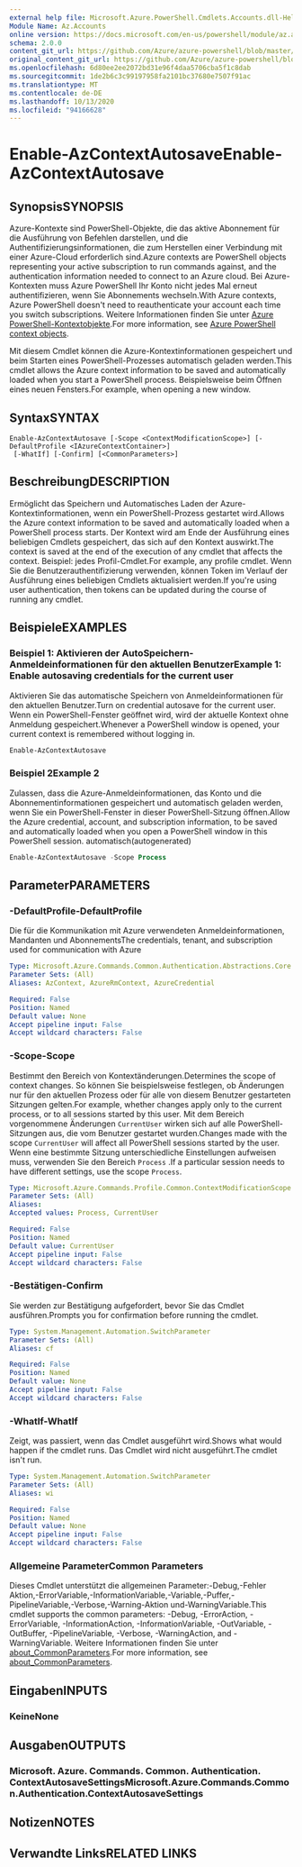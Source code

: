 ```yaml
---
external help file: Microsoft.Azure.PowerShell.Cmdlets.Accounts.dll-Help.xml
Module Name: Az.Accounts
online version: https://docs.microsoft.com/en-us/powershell/module/az.accounts/enable-azcontextautosave
schema: 2.0.0
content_git_url: https://github.com/Azure/azure-powershell/blob/master/src/Accounts/Accounts/help/Enable-AzContextAutosave.md
original_content_git_url: https://github.com/Azure/azure-powershell/blob/master/src/Accounts/Accounts/help/Enable-AzContextAutosave.md
ms.openlocfilehash: 6d80ee2ee2072bd31e96f4daa5706cba5f1c8dab
ms.sourcegitcommit: 1de2b6c3c99197958fa2101bc37680e7507f91ac
ms.translationtype: MT
ms.contentlocale: de-DE
ms.lasthandoff: 10/13/2020
ms.locfileid: "94166628"
---
```

# <span data-ttu-id="75b2b-101">Enable-AzContextAutosave</span><span class="sxs-lookup"><span data-stu-id="75b2b-101">Enable-AzContextAutosave</span></span>

## <span data-ttu-id="75b2b-102">Synopsis</span><span class="sxs-lookup"><span data-stu-id="75b2b-102">SYNOPSIS</span></span>
<span data-ttu-id="75b2b-103">Azure-Kontexte sind PowerShell-Objekte, die das aktive Abonnement für die Ausführung von Befehlen darstellen, und die Authentifizierungsinformationen, die zum Herstellen einer Verbindung mit einer Azure-Cloud erforderlich sind.</span><span class="sxs-lookup"><span data-stu-id="75b2b-103">Azure contexts are PowerShell objects representing your active subscription to run commands against, and the authentication information needed to connect to an Azure cloud.</span></span> <span data-ttu-id="75b2b-104">Bei Azure-Kontexten muss Azure PowerShell Ihr Konto nicht jedes Mal erneut authentifizieren, wenn Sie Abonnements wechseln.</span><span class="sxs-lookup"><span data-stu-id="75b2b-104">With Azure contexts, Azure PowerShell doesn't need to reauthenticate your account each time you switch subscriptions.</span></span> <span data-ttu-id="75b2b-105">Weitere Informationen finden Sie unter [Azure PowerShell-Kontextobjekte](https://docs.microsoft.com/powershell/azure/context-persistence).</span><span class="sxs-lookup"><span data-stu-id="75b2b-105">For more information, see [Azure PowerShell context objects](https://docs.microsoft.com/powershell/azure/context-persistence).</span></span>

<span data-ttu-id="75b2b-106">Mit diesem Cmdlet können die Azure-Kontextinformationen gespeichert und beim Starten eines PowerShell-Prozesses automatisch geladen werden.</span><span class="sxs-lookup"><span data-stu-id="75b2b-106">This cmdlet allows the Azure context information to be saved and automatically loaded when you start a PowerShell process.</span></span> <span data-ttu-id="75b2b-107">Beispielsweise beim Öffnen eines neuen Fensters.</span><span class="sxs-lookup"><span data-stu-id="75b2b-107">For example, when opening a new window.</span></span>

## <span data-ttu-id="75b2b-108">Syntax</span><span class="sxs-lookup"><span data-stu-id="75b2b-108">SYNTAX</span></span>

```
Enable-AzContextAutosave [-Scope <ContextModificationScope>] [-DefaultProfile <IAzureContextContainer>]
 [-WhatIf] [-Confirm] [<CommonParameters>]
```

## <span data-ttu-id="75b2b-109">Beschreibung</span><span class="sxs-lookup"><span data-stu-id="75b2b-109">DESCRIPTION</span></span>

<span data-ttu-id="75b2b-110">Ermöglicht das Speichern und Automatisches Laden der Azure-Kontextinformationen, wenn ein PowerShell-Prozess gestartet wird.</span><span class="sxs-lookup"><span data-stu-id="75b2b-110">Allows the Azure context information to be saved and automatically loaded when a PowerShell process starts.</span></span> <span data-ttu-id="75b2b-111">Der Kontext wird am Ende der Ausführung eines beliebigen Cmdlets gespeichert, das sich auf den Kontext auswirkt.</span><span class="sxs-lookup"><span data-stu-id="75b2b-111">The context is saved at the end of the execution of any cmdlet that affects the context.</span></span> <span data-ttu-id="75b2b-112">Beispiel: jedes Profil-Cmdlet.</span><span class="sxs-lookup"><span data-stu-id="75b2b-112">For example, any profile cmdlet.</span></span> <span data-ttu-id="75b2b-113">Wenn Sie die Benutzerauthentifizierung verwenden, können Token im Verlauf der Ausführung eines beliebigen Cmdlets aktualisiert werden.</span><span class="sxs-lookup"><span data-stu-id="75b2b-113">If you're using user authentication, then tokens can be updated during the course of running any cmdlet.</span></span>

## <span data-ttu-id="75b2b-114">Beispiele</span><span class="sxs-lookup"><span data-stu-id="75b2b-114">EXAMPLES</span></span>

### <span data-ttu-id="75b2b-115">Beispiel 1: Aktivieren der AutoSpeichern-Anmeldeinformationen für den aktuellen Benutzer</span><span class="sxs-lookup"><span data-stu-id="75b2b-115">Example 1: Enable autosaving credentials for the current user</span></span>

<span data-ttu-id="75b2b-116">Aktivieren Sie das automatische Speichern von Anmeldeinformationen für den aktuellen Benutzer.</span><span class="sxs-lookup"><span data-stu-id="75b2b-116">Turn on credential autosave for the current user.</span></span> <span data-ttu-id="75b2b-117">Wenn ein PowerShell-Fenster geöffnet wird, wird der aktuelle Kontext ohne Anmeldung gespeichert.</span><span class="sxs-lookup"><span data-stu-id="75b2b-117">Whenever a PowerShell window is opened, your current context is remembered without logging in.</span></span>

```powershell
Enable-AzContextAutosave
```

### <span data-ttu-id="75b2b-118">Beispiel 2</span><span class="sxs-lookup"><span data-stu-id="75b2b-118">Example 2</span></span>

<span data-ttu-id="75b2b-119">Zulassen, dass die Azure-Anmeldeinformationen, das Konto und die Abonnementinformationen gespeichert und automatisch geladen werden, wenn Sie ein PowerShell-Fenster in dieser PowerShell-Sitzung öffnen.</span><span class="sxs-lookup"><span data-stu-id="75b2b-119">Allow the Azure credential, account, and subscription information, to be saved and automatically loaded when you open a PowerShell window in this PowerShell session.</span></span> <span data-ttu-id="75b2b-120">automatisch</span><span class="sxs-lookup"><span data-stu-id="75b2b-120">(autogenerated)</span></span>

```powershell <!-- Aladdin Generated Example -->
Enable-AzContextAutosave -Scope Process
```

## <span data-ttu-id="75b2b-121">Parameter</span><span class="sxs-lookup"><span data-stu-id="75b2b-121">PARAMETERS</span></span>

### <span data-ttu-id="75b2b-122">-DefaultProfile</span><span class="sxs-lookup"><span data-stu-id="75b2b-122">-DefaultProfile</span></span>

<span data-ttu-id="75b2b-123">Die für die Kommunikation mit Azure verwendeten Anmeldeinformationen, Mandanten und Abonnements</span><span class="sxs-lookup"><span data-stu-id="75b2b-123">The credentials, tenant, and subscription used for communication with Azure</span></span>

```yaml
Type: Microsoft.Azure.Commands.Common.Authentication.Abstractions.Core.IAzureContextContainer
Parameter Sets: (All)
Aliases: AzContext, AzureRmContext, AzureCredential

Required: False
Position: Named
Default value: None
Accept pipeline input: False
Accept wildcard characters: False
```

### <span data-ttu-id="75b2b-124">-Scope</span><span class="sxs-lookup"><span data-stu-id="75b2b-124">-Scope</span></span>

<span data-ttu-id="75b2b-125">Bestimmt den Bereich von Kontextänderungen.</span><span class="sxs-lookup"><span data-stu-id="75b2b-125">Determines the scope of context changes.</span></span> <span data-ttu-id="75b2b-126">So können Sie beispielsweise festlegen, ob Änderungen nur für den aktuellen Prozess oder für alle von diesem Benutzer gestarteten Sitzungen gelten.</span><span class="sxs-lookup"><span data-stu-id="75b2b-126">For example, whether changes apply only to the current process, or to all sessions started by this user.</span></span> <span data-ttu-id="75b2b-127">Mit dem Bereich vorgenommene Änderungen `CurrentUser` wirken sich auf alle PowerShell-Sitzungen aus, die vom Benutzer gestartet wurden.</span><span class="sxs-lookup"><span data-stu-id="75b2b-127">Changes made with the scope `CurrentUser` will affect all PowerShell sessions started by the user.</span></span> <span data-ttu-id="75b2b-128">Wenn eine bestimmte Sitzung unterschiedliche Einstellungen aufweisen muss, verwenden Sie den Bereich `Process` .</span><span class="sxs-lookup"><span data-stu-id="75b2b-128">If a particular session needs to have different settings, use the scope `Process`.</span></span>

```yaml
Type: Microsoft.Azure.Commands.Profile.Common.ContextModificationScope
Parameter Sets: (All)
Aliases:
Accepted values: Process, CurrentUser

Required: False
Position: Named
Default value: CurrentUser
Accept pipeline input: False
Accept wildcard characters: False
```

### <span data-ttu-id="75b2b-129">-Bestätigen</span><span class="sxs-lookup"><span data-stu-id="75b2b-129">-Confirm</span></span>

<span data-ttu-id="75b2b-130">Sie werden zur Bestätigung aufgefordert, bevor Sie das Cmdlet ausführen.</span><span class="sxs-lookup"><span data-stu-id="75b2b-130">Prompts you for confirmation before running the cmdlet.</span></span>

```yaml
Type: System.Management.Automation.SwitchParameter
Parameter Sets: (All)
Aliases: cf

Required: False
Position: Named
Default value: None
Accept pipeline input: False
Accept wildcard characters: False
```

### <span data-ttu-id="75b2b-131">-WhatIf</span><span class="sxs-lookup"><span data-stu-id="75b2b-131">-WhatIf</span></span>

<span data-ttu-id="75b2b-132">Zeigt, was passiert, wenn das Cmdlet ausgeführt wird.</span><span class="sxs-lookup"><span data-stu-id="75b2b-132">Shows what would happen if the cmdlet runs.</span></span>
<span data-ttu-id="75b2b-133">Das Cmdlet wird nicht ausgeführt.</span><span class="sxs-lookup"><span data-stu-id="75b2b-133">The cmdlet isn't run.</span></span>

```yaml
Type: System.Management.Automation.SwitchParameter
Parameter Sets: (All)
Aliases: wi

Required: False
Position: Named
Default value: None
Accept pipeline input: False
Accept wildcard characters: False
```

### <span data-ttu-id="75b2b-134">Allgemeine Parameter</span><span class="sxs-lookup"><span data-stu-id="75b2b-134">Common Parameters</span></span>

<span data-ttu-id="75b2b-135">Dieses Cmdlet unterstützt die allgemeinen Parameter:-Debug,-Fehler Aktion,-ErrorVariable,-InformationVariable,-Variable,-Puffer,-PipelineVariable,-Verbose,-Warning-Aktion und-WarningVariable.</span><span class="sxs-lookup"><span data-stu-id="75b2b-135">This cmdlet supports the common parameters: -Debug, -ErrorAction, -ErrorVariable, -InformationAction, -InformationVariable, -OutVariable, -OutBuffer, -PipelineVariable, -Verbose, -WarningAction, and -WarningVariable.</span></span> <span data-ttu-id="75b2b-136">Weitere Informationen finden Sie unter [about_CommonParameters](http://go.microsoft.com/fwlink/?LinkID=113216).</span><span class="sxs-lookup"><span data-stu-id="75b2b-136">For more information, see [about_CommonParameters](http://go.microsoft.com/fwlink/?LinkID=113216).</span></span>

## <span data-ttu-id="75b2b-137">Eingaben</span><span class="sxs-lookup"><span data-stu-id="75b2b-137">INPUTS</span></span>

### <span data-ttu-id="75b2b-138">Keine</span><span class="sxs-lookup"><span data-stu-id="75b2b-138">None</span></span>

## <span data-ttu-id="75b2b-139">Ausgaben</span><span class="sxs-lookup"><span data-stu-id="75b2b-139">OUTPUTS</span></span>

### <span data-ttu-id="75b2b-140">Microsoft. Azure. Commands. Common. Authentication. ContextAutosaveSettings</span><span class="sxs-lookup"><span data-stu-id="75b2b-140">Microsoft.Azure.Commands.Common.Authentication.ContextAutosaveSettings</span></span>

## <span data-ttu-id="75b2b-141">Notizen</span><span class="sxs-lookup"><span data-stu-id="75b2b-141">NOTES</span></span>

## <span data-ttu-id="75b2b-142">Verwandte Links</span><span class="sxs-lookup"><span data-stu-id="75b2b-142">RELATED LINKS</span></span>
